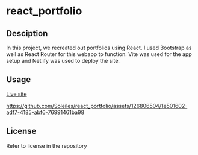 # react_portfolio

## Desciption

In this project, we recreated out portfolios using React. I used Bootstrap as well as React Router for this webapp to function. Vite was used for the app setup and Netlify was used to deploy the site.

## Usage

[Live site](https://kevintportfolio.netlify.app/)

https://github.com/Soleiles/react_portfolio/assets/126806504/1e501602-adf7-4185-abf6-76991461ba98

## License

Refer to license in the repository
